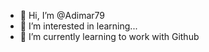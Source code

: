 - 👋 Hi, I’m @Adimar79
- 👀 I’m interested in learning...
- 🌱 I’m currently learning to work with Github

<!---
Adimar79/Adimar79 is a ✨ special ✨ repository because its `README.md` (this file) appears on your GitHub profile.
You can click the Preview link to take a look at your changes.
--->
